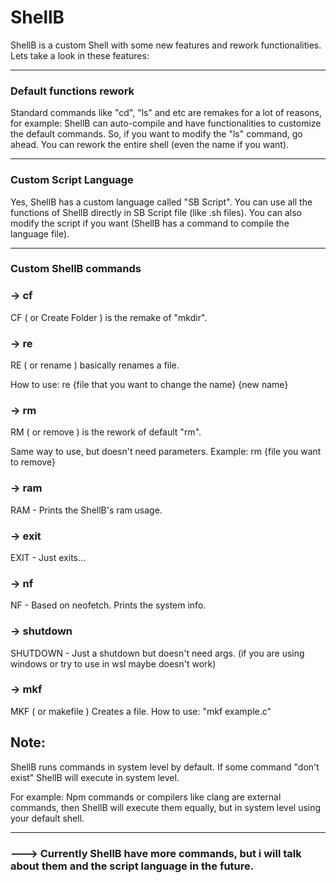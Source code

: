 # ShellB

 ShellB is a custom Shell with some new features and rework functionalities.
Lets take a look in these features:

---

### Default functions rework
  
Standard commands like "cd", "ls" and etc are remakes for a lot of reasons, for example:
ShellB can auto-compile and have functionalities to customize the default commands. So, if you want to modify the "ls" command, go ahead.
You can rework the entire shell (even the name if you want).

---

### Custom Script Language

Yes, ShellB has a custom language called "SB Script". You can use all the functions of ShellB directly in SB Script file (like .sh files).
You can also modify the script if you want (ShellB has a command to compile the language file).

---

### Custom ShellB commands

### -> cf

CF ( or Create Folder ) is the remake of "mkdir".

### -> re

RE ( or rename ) basically renames a file.

How to use: re {file that you want to change the name} {new name}

### -> rm

RM ( or remove ) is the rework of default "rm".

Same way to use, but doesn't need parameters. Example: rm {file you want to remove}

### -> ram

RAM - Prints the ShellB's ram usage.

### -> exit

EXIT - Just exits...

### -> nf

NF - Based on neofetch. Prints the system info.

### -> shutdown

SHUTDOWN - Just a shutdown but doesn't need args. (if you are using windows or try to use in wsl maybe doesn't work)

### -> mkf

MKF ( or makefile ) Creates a file.
How to use: "mkf example.c"

## Note:

ShellB runs commands in system level by default. If some command "don't exist" ShellB will execute in system level.

For example: Npm commands or compilers like clang are external commands, then ShellB will execute them equally, but in system level using your default shell.

---

### ---> Currently ShellB have more commands, but i will talk about them and the script language in the future.
